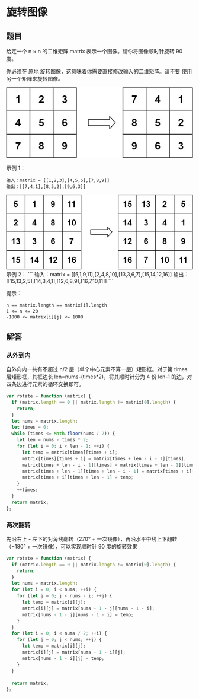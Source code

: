 # 旋转图像

## 题目

给定一个 n × n 的二维矩阵 matrix 表示一个图像。请你将图像顺时针旋转 90 度。

你必须在 原地 旋转图像，这意味着你需要直接修改输入的二维矩阵。请不要 使用另一个矩阵来旋转图像。

<img src='img/94-1.jpeg' />

示例 1：

```
输入：matrix = [[1,2,3],[4,5,6],[7,8,9]]
输出：[[7,4,1],[8,5,2],[9,6,3]]
```

<img src='img/94-2.jpeg' />
示例 2：
```
输入：matrix = [[5,1,9,11],[2,4,8,10],[13,3,6,7],[15,14,12,16]]
输出：[[15,13,2,5],[14,3,4,1],[12,6,8,9],[16,7,10,11]]
```
 

提示：
```
n == matrix.length == matrix[i].length
1 <= n <= 20
-1000 <= matrix[i][j] <= 1000
```

## 解答

### 从外到内
自外向内一共有不超过 n/2 层（单个中心元素不算一层）矩形框。对于第 times 层矩形框，其框边长 len=nums-(times*2)，将其顺时针分为 4 份 len-1 的边，对四条边进行元素的循环交换即可。


```js
var rotate = function (matrix) {
  if (matrix.length == 0 || matrix.length != matrix[0].length) {
    return;
  }
  let nums = matrix.length;
  let times = 0;
  while (times <= Math.floor(nums / 2)) {
    let len = nums - times * 2;
    for (let i = 0; i < len - 1; ++i) {
      let temp = matrix[times][times + i];
      matrix[times][times + i] = matrix[times + len - i - 1][times];
      matrix[times + len - i - 1][times] = matrix[times + len - 1][times + len - i - 1];
      matrix[times + len - 1][times + len - i - 1] = matrix[times + i][times + len - 1];
      matrix[times + i][times + len - 1] = temp;
    }
    ++times;
  }
  return matrix;
};
```

### 两次翻转

先沿右上 - 左下的对角线翻转（270° + 一次镜像），再沿水平中线上下翻转（−180° + 一次镜像），可以实现顺时针 90 度的旋转效果

```js
var rotate = function (matrix) {
  if (matrix.length == 0 || matrix.length != matrix[0].length) {
    return;
  }
  let nums = matrix.length;
  for (let i = 0; i < nums; ++i) {
    for (let j = 0; j < nums - i; ++j) {
      let temp = matrix[i][j];
      matrix[i][j] = matrix[nums - 1 - j][nums - 1 - i];
      matrix[nums - 1 - j][nums - 1 - i] = temp;
    }
  }
  for (let i = 0; i < nums / 2; ++i) {
    for (let j = 0; j < nums; ++j) {
      let temp = matrix[i][j];
      matrix[i][j] = matrix[nums - 1 - i][j];
      matrix[nums - 1 - i][j] = temp;
    }
  }

  return matrix;
};
```
